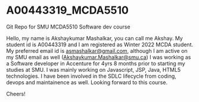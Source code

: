 # A00443319_MCDA5510
Git Repo for SMU MCDA5510 Software dev course

Hello, my name is Akshaykumar Mashalkar, you can call me Akshay. My student id is A00443319 and I am registered as Winter 2022 MCDA student. My preferred email id is asmashalkar@gmail.com, although I am active on my SMU email as well (Akshaykumar.Mashalkar@smu.ca)
I was working as a Software developer in Accenture for 4yrs 8 months prior to starting my studies at SMU. I was mainly working on Javascript, JSP, Java, HTML5 technologies. I have been involved in the SDLC lifecycle from coding, devops and maintainence as well. Looking forward to this course.

Cheers!
